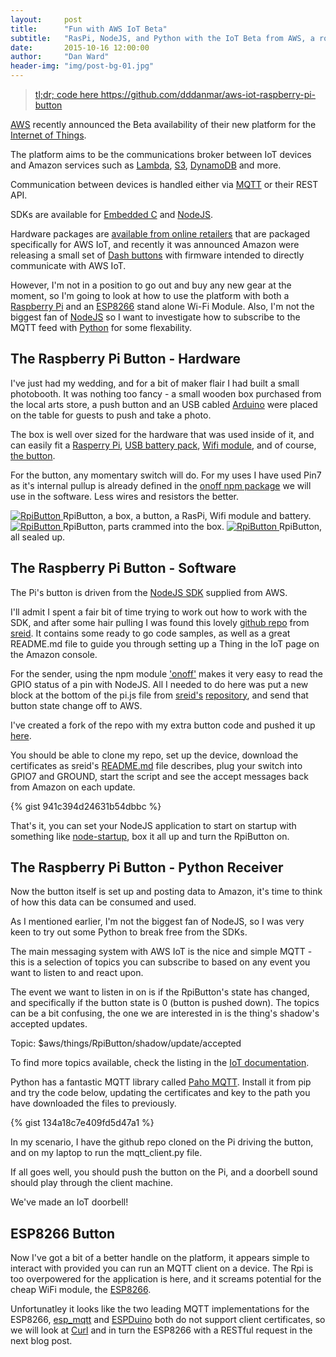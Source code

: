 ```yaml
---
layout:     post
title:      "Fun with AWS IoT Beta"
subtitle:   "RasPi, NodeJS, and Python with the IoT Beta from AWS, a round the world doorbell."
date:       2015-10-16 12:00:00
author:     "Dan Ward"
header-img: "img/post-bg-01.jpg"
---
```


<blockquote><a href="https://github.com/dddanmar/aws-iot-raspberry-pi-button">tl;dr; code here https://github.com/dddanmar/aws-iot-raspberry-pi-button</a></blockquote>


<p><a href="https://aws.amazon.com">AWS</a> recently announced the Beta availability of their new platform for the <a href="http://aws.amazon.com/iot/">Internet of Things</a>.</p>

<p>The platform aims to be the communications broker between IoT devices and Amazon services such as <a href="https://aws.amazon.com/lambda">Lambda</a>, <a href="https://aws.amazon.com/s3">S3</a>, <a href="https://aws.amazon.com/dynamodb">DynamoDB</a> and more.</p>

<p>Communication between devices is handled either via <a href="http://mqtt.org/">MQTT</a> or their REST API.</p>

<p>SDKs are available for <a href="https://github.com/aws/aws-iot-device-sdk-embedded-C">Embedded C</a> and <a href="https://github.com/aws/aws-iot-device-sdk-js">NodeJS</a>.</p>

<p>Hardware packages are <a href="https://aws.amazon.com/partners/iot-hardware/">available from online retailers</a> that are packaged specifically for AWS IoT, and recently it was announced Amazon were releasing a small set of <a href="https://aws.amazon.com/iot/button/">Dash buttons</a> with firmware intended to directly communicate with AWS IoT.</p>

<p>However, I'm not in a position to go out and buy any new gear at the moment, so I'm going to look at how to use the platform with both a <a href="https://www.raspberrypi.org/">Raspberry Pi</a> and an <a href="http://www.esp8266.com/">ESP8266</a> stand alone Wi-Fi Module. Also, I'm not the biggest fan of <a href="https://nodejs.org/en/">NodeJS</a> so I want to investigate how to subscribe to the MQTT feed with <a href="https://www.python.org/">Python</a> for some flexability.</p>

<h2 class="section-heading">The Raspberry Pi Button - Hardware</h2>

<p>I've just had my wedding, and for a bit of maker flair I had built a small photobooth. It was nothing too fancy - a small wooden box purchased from the local arts store, a push button and an USB cabled <a href="https://www.arduino.cc/">Arduino</a> were placed on the table for guests to push and take a photo.</p>

 <p>The box is well over sized for the hardware that was used inside of it, and can easily fit a <A href="http://raspberry.piaustralia.com.au/products/raspberry-pi-2-model-b">Rasperry Pi</a>, <A href="http://www.jaycar.com.au/Sight-%26-Sound-Personal/MP3-iPod-Accessories/MP3-iPod-Accessories/5000mAh-Portable-Rechargeable-Power-Bank/p/MB3724">USB battery pack</a>, <a href="http://www.jaycar.com.au/IT-Products/Networking/Wireless-Hardware-%26-Accessories/N150-Nano-USB-2-0-Wireless-Network-Adaptor/p/YN8309">Wifi module</a>, and of course, <a href="http://www.jaycar.com.au/Electromechanical-Components/Switches/Pushbutton/SWITCH-PUSH-WATPRF-MOM-SPST-5ADC-D%3D30MM/p/SP0732">the button</a>.</p>

 <p>For the button, any momentary switch will do. For my uses I have used Pin7 as it's internal pullup is already defined in the <a href="https://www.npmjs.com/package/onoff">onoff npm package</a> we will use in the software. Less wires and resistors the better.</p>

<a href="#">
    <img src="{{ site.baseurl }}/img/rpi-button-01.jpg" alt="RpiButton">
</a>
<span class="caption text-muted">RpiButton, a box, a button, a RasPi, Wifi module and battery.</span>

<a href="#">
    <img src="{{ site.baseurl }}/img/rpi-button-03.jpg" alt="RpiButton">
</a>
<span class="caption text-muted">RpiButton, parts crammed into the box.</span>
<a href="#">
    <img src="{{ site.baseurl }}/img/rpi-button-02.jpg" alt="RpiButton">
</a>
<span class="caption text-muted">RpiButton, all sealed up.</span>

<h2 class="section-heading">The Raspberry Pi Button - Software</h2>
<p>The Pi's button is driven from the <a href="https://github.com/aws/aws-iot-device-sdk-js">NodeJS SDK</a> supplied from AWS.</p>

<p>I'll admit I spent a fair bit of time trying to work out how to work with the SDK, and after some hair pulling I was found this lovely <a href="https://github.com/sreid/aws-iot-raspberry-pi-how-to">github repo</a> from <a href="https://github.com/sreid/">sreid</a>. It contains some ready to go code samples, as well as a great README.md file to guide you through setting up a Thing in the IoT page on the Amazon console.</p>

<p>For the sender, using the npm module <a href="https://www.npmjs.com/package/onoff">'onoff'</a> makes it very easy to read the GPIO status of a pin with NodeJS. All I needed to do here was put a new block at the bottom of the pi.js file from <a href="https://github.com/sreid">sreid's</a> <a href="https://github.com/sreid/aws-iot-raspberry-pi-how-to">repository</a>, and send that button state change off to AWS.</p>

<p>I've created a fork of the repo with my extra button code and pushed it up <a href="https://github.com/dddanmar/aws-iot-raspberry-pi-button">here</a>. </p>

<p>You should be able to clone my repo, set up the device, download the certificates as sreid's <A href="https://github.com/sreid/aws-iot-raspberry-pi-how-to/blob/master/README.md">README.md</a> file describes, plug your switch into GPIO7 and GROUND, start the script and see the accept messages back from Amazon on each update.</p>

<p>{% gist 941c394d24631b54dbbc %}</p>

<p>That's it, you can set your NodeJS application to start on startup with something like <a href="https://github.com/chovy/node-startup">node-startup</a>, box it all up and turn the RpiButton on.</p>

<h2 class="section-heading">The Raspberry Pi Button - Python Receiver</h2>

<p>Now the button itself is set up and posting data to Amazon, it's time to think of how this data can be consumed and used.</p>

<p>As I mentioned earlier, I'm not the biggest fan of NodeJS, so I was very keen to try out some Python to break free from the SDKs.</p>

<p>The main messaging system with AWS IoT is the nice and simple MQTT - this is a selection of topics you can subscribe to based on any event you want to listen to and react upon.</p>

<p>The event we want to listen in on is if the RpiButton's state has changed, and specifically if the button state is 0 (button is pushed down). The topics can be a bit confusing, the one we are interested in is the thing's shadow's accepted updates.</p>
<p>Topic: $aws/things/RpiButton/shadow/update/accepted</p>
<p>To find more topics available, check the listing in the <a href="http://docs.aws.amazon.com/iot/latest/developerguide/thing-shadow-mqtt.html">IoT documentation</a>.</p>

<p>Python has a fantastic MQTT library called <a href="https://pypi.python.org/pypi/paho-mqtt/1.1">Paho MQTT</a>. Install it from pip and try the code below, updating the certificates and key to the path you have downloaded the files to previously.</p>
<p>{% gist 134a18c7e409fd5d47a1 %}</p>
<p>In my scenario, I have the github repo cloned on the Pi driving the button, and on my laptop to run the mqtt_client.py file.</p>
<p>If all goes well, you should push the button on the Pi, and a doorbell sound should play through the client machine.</p>
<p>We've made an IoT doorbell!</p>

<h2 class="section-heading">ESP8266 Button</h2>

<p>Now I've got a bit of a better handle on the platform, it appears simple to interact with provided you can run an MQTT client on a device. The Rpi is too overpowered for the application is here, and it screams potential for the cheap WiFi module, the <a href="http://esp8266.com">ESP8266</a>.</p>

<p>Unfortunatley it looks like the two leading MQTT implementations for the ESP8266, <a href="https://github.com/tuanpmt/esp_mqtt">esp_mqtt</a> and <a href="https://www.arduino.cc/">ESPDuino</a> both do not support client certificates, so we will look at <a href="https://www.arduino.cc/">Curl</a> and in turn the ESP8266 with a RESTful request in the next blog post.</p>

